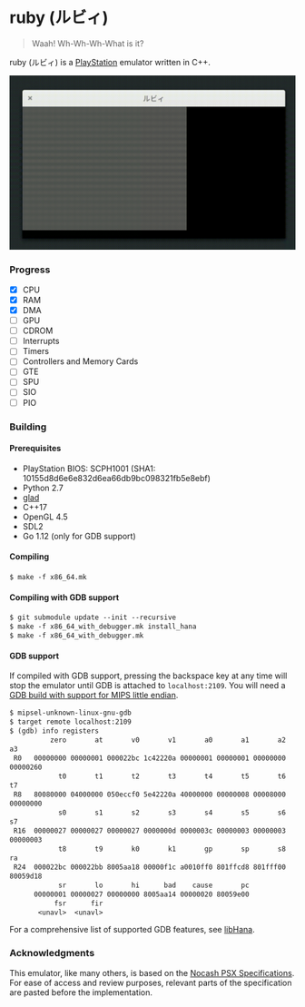 # ruby (ルビィ)

> Waah! Wh-Wh-Wh-What is it?

ruby (ルビィ) is a [PlayStation](https://en.wikipedia.org/wiki/PlayStation_(console)) emulator written in C++.

![current_progress.gif](current_progress.gif)

### Progress

- [x] CPU
- [x] RAM
- [x] DMA
- [ ] GPU
- [ ] CDROM
- [ ] Interrupts
- [ ] Timers
- [ ] Controllers and Memory Cards
- [ ] GTE
- [ ] SPU
- [ ] SIO
- [ ] PIO

### Building

#### Prerequisites

- PlayStation BIOS: SCPH1001 (SHA1: 10155d8d6e6e832d6ea66db9bc098321fb5e8ebf)
- Python 2.7
- [glad](https://github.com/Dav1dde/glad)
- C++17
- OpenGL 4.5
- SDL2
- Go 1.12 (only for GDB support)

#### Compiling

```
$ make -f x86_64.mk
```

#### Compiling with GDB support

```
$ git submodule update --init --recursive
$ make -f x86_64_with_debugger.mk install_hana
$ make -f x86_64_with_debugger.mk
```

#### GDB support

If compiled with GDB support, pressing the backspace key at any time will stop the emulator until GDB is attached to `localhost:2109`. You will need a [GDB build with support for MIPS little endian](https://www.linux-mips.org/wiki/Toolchains#GDB).

```
$ mipsel-unknown-linux-gnu-gdb
$ target remote localhost:2109
$ (gdb) info registers
          zero       at       v0       v1       a0       a1       a2       a3
 R0   00000000 00000001 000022bc 1c42220a 00000001 00000001 00000000 00000260
            t0       t1       t2       t3       t4       t5       t6       t7
 R8   80080000 04000000 050eccf0 5e42220a 40000000 00000008 00008000 00000000
            s0       s1       s2       s3       s4       s5       s6       s7
 R16  00000027 00000027 00000027 0000000d 0000003c 00000003 00000003 00000003
            t8       t9       k0       k1       gp       sp       s8       ra
 R24  000022bc 000022bb 8005aa18 00000f1c a0010ff0 801ffcd8 801fff00 80059d18
            sr       lo       hi      bad    cause       pc
      00000001 00000027 00000000 8005aa14 00000020 80059e00
           fsr      fir
       <unavl>  <unavl>
```

For a comprehensive list of supported GDB features, see [libHana](https://github.com/Ruenzuo/libHana).

### Acknowledgments

This emulator, like many others, is based on the [Nocash PSX Specifications](http://problemkaputt.de/psx-spx.htm). For ease of access and review purposes, relevant parts of the specification are pasted before the implementation.

